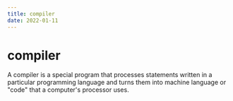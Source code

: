 ```yaml
---
title: compiler
date: 2022-01-11
---
```


# compiler
A compiler is a special program that processes statements written in a particular programming language and turns them into machine language or "code" that a computer's processor uses.